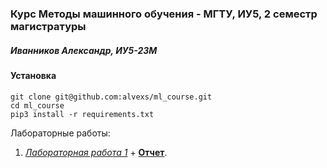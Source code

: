 ### Курс Методы машинного обучения - МГТУ, ИУ5, 2 семестр магистратуры

##### Иванников Александр, ИУ5-23М

#### Установка

```
git clone git@github.com:alvexs/ml_course.git
cd ml_course
pip3 install -r requirements.txt
```

Лабораторные работы:
1. *[Лабораторная работа 1](https://github.com/alvexs/ml_course/blob/master/lab1/Chance_of_Admit_EDA.ipynb)* + **[Отчет](https://github.com/alvexs/ml_course/blob/master/lab1/Chance_of_Admit_EDA.pdf)**.

